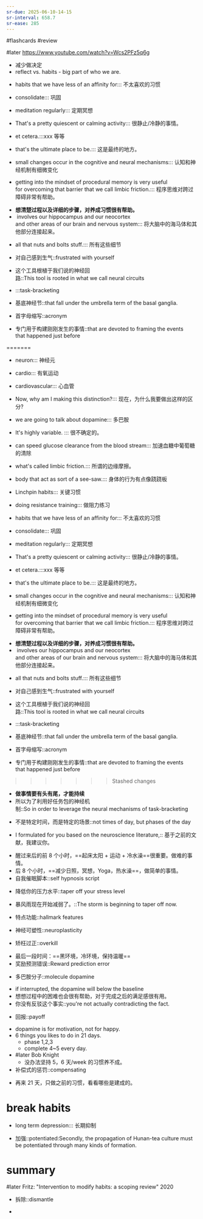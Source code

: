 ```yaml
---
sr-due: 2025-06-10-14-15
sr-interval: 658.7
sr-ease: 285
---
```


#flashcards 
#review

#later https://www.youtube.com/watch?v=Wcs2PFz5q6g
- 减少做决定
- reflect  vs. habits - big part of who we are.
<!--SR:!2024-03-24,9,264!2024-03-23,8,264-->
- habits that we have less of an affinity for::: 不太喜欢的习惯
<!--SR:!2024-03-22,7,264!2024-08-04,62,264-->
- consolidate::: 巩固
<!--SR:!2024-03-20,5,244!2024-03-23,8,264-->
- meditation regularly::: 定期冥想
<!--SR:!2024-11-13,427,265!2024-03-24,9,264-->
- That's a pretty quiescent or calming activity::: 很静止/冷静的事情。
<!--SR:!2024-03-23,8,264!2024-03-23,8,264-->
- et cetera.:::xxx 等等
<!--SR:!2024-03-24,9,264!2024-07-25,52,264-->
- that's the ultimate place to be.::: 这是最终的地方。
<!--SR:!2024-08-14,72,264!2024-08-15,73,264-->
- small changes occur in the cognitive and neural mechanisms::: 认知和神经机制有细微变化
<!--SR:!2024-05-06,41,284!2024-04-15,17,264-->
- getting into the mindset of procedural memory is very useful for overcoming that barrier that we call limbic friction.::: 程序思维对跨过障碍非常有帮助。
<!--SR:!2025-05-01,499,250!2024-04-25,27,264-->
- **想清楚过程以及详细的步骤，对养成习惯很有帮助。**
-  involves our hippocampus and our neocortex and other areas of our brain and nervous system::: 将大脑中的海马体和其他部分连接起来。
<!--SR:!2024-03-22,7,264!2024-07-27,26,264-->
- all that nuts and bolts stuff.::: 所有这些细节
<!--SR:!2024-03-23,8,264!2024-04-27,29,264-->
- 对自己感到生气::frustrated with yourself
<!--SR:!2024-04-04,18,264-->
- 这个工具根植于我们说的神经回路::This tool is rooted in what we call neural circuits
<!--SR:!2024-04-18,20,264-->
- :::task-bracketing
<!--SR:!2024-06-02,324,272!2024-04-22,27,264-->
- 基底神经节::that fall under the umbrella term of the basal ganglia.
<!--SR:!2024-04-15,20,264-->
- 首字母缩写::acronym
<!--SR:!2024-03-25,10,264-->
- 专门用于构建刚刚发生的事情::that are devoted to framing the events that happened just before
<!--SR:!2024-05-01,33,284-->
=======
- neuron::: 神经元
<!--SR:!2024-08-12,70,264!2024-04-17,22,264-->
- cardio::: 有氧运动
<!--SR:!2024-03-24,9,264!2024-07-29,28,264-->
- cardiovascular::: 心血管
<!--SR:!2025-05-29,440,210!2024-03-25,10,264-->
- Now, why am I making this distinction?::: 现在，为什么我要做出这样的区分?
<!--SR:!2024-04-22,283,250!2024-03-25,10,264-->
- we are going to talk about dopamine::: 多巴胺
<!--SR:!2024-03-23,8,264!2024-04-16,21,264-->
- It's highly variable. ::: 很不确定的。
<!--SR:!2024-03-25,10,264!2024-03-24,9,264-->
- can speed glucose clearance from the blood stream::: 加速血糖中葡萄糖的清除
<!--SR:!2024-03-24,9,264!2024-03-25,10,264-->
- what's called limbic friction.::: 所谓的边缘摩擦。
<!--SR:!2025-04-30,415,205!2024-07-02,29,264-->
- body that act as sort of a see-saw.::: 身体的行为有点像跷跷板
<!--SR:!2024-07-25,52,264!2024-04-19,24,264-->
- Linchpin habits::: 关键习惯
<!--SR:!2024-04-30,27,264!2024-04-21,26,264-->
- doing resistance training::: 做阻力练习
<!--SR:!2024-03-24,9,264!2024-03-24,9,264-->
- habits that we have less of an affinity for::: 不太喜欢的习惯
<!--SR:!2024-04-04,265,250!2024-09-01,62,264-->
- consolidate::: 巩固
<!--SR:!2024-03-25,10,264!2024-04-17,22,264-->
- meditation regularly::: 定期冥想
<!--SR:!2024-03-23,8,264!2024-03-23,8,264-->
- That's a pretty quiescent or calming activity::: 很静止/冷静的事情。
<!--SR:!2024-04-24,29,264!2024-03-24,9,264-->
- et cetera.:::xxx 等等
<!--SR:!2024-04-06,267,245!2024-04-25,27,264-->
- that's the ultimate place to be.::: 这是最终的地方。
<!--SR:!2024-04-22,24,264!2024-03-24,9,264-->
- small changes occur in the cognitive and neural mechanisms::: 认知和神经机制有细微变化
<!--SR:!2025-05-08,419,205!2024-03-23,8,264-->
- getting into the mindset of procedural memory is very useful for overcoming that barrier that we call limbic friction.::: 程序思维对跨过障碍非常有帮助。
<!--SR:!2024-04-24,29,264!2024-03-25,10,264-->
- **想清楚过程以及详细的步骤，对养成习惯很有帮助。**
-  involves our hippocampus and our neocortex and other areas of our brain and nervous system::: 将大脑中的海马体和其他部分连接起来。
<!--SR:!2024-08-12,70,264!2024-04-23,28,264-->
- all that nuts and bolts stuff.::: 所有这些细节
<!--SR:!2024-04-24,29,264!2024-03-24,9,264-->
- 对自己感到生气::frustrated with yourself
<!--SR:!2025-03-11,361,192-->
- 这个工具根植于我们说的神经回路::This tool is rooted in what we call neural circuits
<!--SR:!2024-03-23,8,264-->
- :::task-bracketing
<!--SR:!2024-03-20,9,264!2024-03-25,10,264-->
- 基底神经节::that fall under the umbrella term of the basal ganglia.
<!--SR:!2024-03-23,8,264-->
- 首字母缩写::acronym
<!--SR:!2024-06-21,18,264-->
- 专门用于构建刚刚发生的事情::that are devoted to framing the events that happened just before
<!--SR:!2024-03-25,10,264-->
>>>>>>> Stashed changes
- **做事情要有头有尾，才能持续**
- 所以为了利用好任务包的神经机制::So in order to leverage the neural mechanisms of task-bracketing
<!--SR:!2024-03-23,8,264-->
- 不是特定时间，而是特定的场景::not times of day, but phases of the day
<!--SR:!2024-07-26,53,264-->
- I formulated for you based on the neuroscience literature,:: 基于之前的文献，我建议你。
<!--SR:!2024-03-24,9,264-->
- 醒过来后的前 8 个小时，==起床太阳 + 运动 + 冷水澡==很重要。做难的事情。
- 后 8 个小时，==减少日照，冥想，Yoga，热水澡==，做简单的事情。
- 自我催眠脚本::self hypnosis script
<!--SR:!2024-03-23,8,264-->
- 降低你的压力水平::taper off your stress level
<!--SR:!2024-03-25,10,264-->
- 暴风雨现在开始减弱了。::The storm is beginning to taper off now.
<!--SR:!2024-04-18,23,264-->
- 特点功能::hallmark features
<!--SR:!2024-04-18,23,264-->
- 神经可塑性::neuroplasticity
<!--SR:!2024-07-01,28,264-->
- 矫枉过正::overkill
<!--SR:!2024-04-20,22,264-->
- 最后一段时间：==黑环境，冷环境，保持温暖==
- 奖励预测错误::Reward prediction error
<!--SR:!2024-06-21,18,264-->
- 多巴胺分子::molecule dopamine
<!--SR:!2024-03-23,8,264-->
- if interrupted, the dopamine will below the baseline
- 想想过程中的困难也会很有帮助，对于完成之后的满足感很有用。
- 你没有反驳这个事实::you're not actually contradicting the fact.
<!--SR:!2024-06-30,27,264-->
- 回报::payoff
<!--SR:!2024-06-26,23,264-->
- dopamine is for motivation, not for happy.
- 6 things you likes to do in 21 days.
	- phase 1,2,3
	- complete 4~5 every day.
- #later Bob Knight
	- 没办法坚持 5，6 天/week 的习惯养不成。
- 补偿式的惩罚::compensating
<!--SR:!2024-03-25,10,264-->
- 再来 21 天，只做之前的习惯，看看哪些是建成的。
# break habits
- long term depression::: 长期抑制
<!--SR:!2024-03-23,8,264!2024-03-23,8,264-->
- 加强::potentiated:Secondly, the propagation of Hunan-tea culture must be potentiated through many kinds of formation.
<!--SR:!2024-04-25,27,264-->

# summary
#later Fritz: "Intervention to modify habits: a scoping review"      2020


- 拆除::dismantle
<!--SR:!2024-06-28,25,264-->
- 


